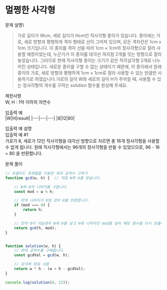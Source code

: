 # 멀쩡한 사각형

문제 설명\
>가로 길이가 Wcm, 세로 길이가 Hcm인 직사각형 종이가 있습니다. 종이에는 가로, 세로 방향과 평행하게 격자 형태로 선이 그어져 있으며, 모든 격자칸은 1cm x 1cm 크기입니다. 이 종이를 격자 선을 따라 1cm × 1cm의 정사각형으로 잘라 사용할 예정이었는데, 누군가가 이 종이를 대각선 꼭지점 2개를 잇는 방향으로 잘라 놓았습니다. 그러므로 현재 직사각형 종이는 크기가 같은 직각삼각형 2개로 나누어진 상태입니다. 새로운 종이를 구할 수 없는 상태이기 때문에, 이 종이에서 원래 종이의 가로, 세로 방향과 평행하게 1cm × 1cm로 잘라 사용할 수 있는 만큼만 사용하기로 하였습니다.가로의 길이 W와 세로의 길이 H가 주어질 때, 사용할 수 있는 정사각형의 개수를 구하는 solution 함수를 완성해 주세요.

제한사항\
W, H : 1억 이하의 자연수

입출력 예\
|W|H|result|
|---|---|---|
|8|12|80|

입출력 예 설명\
입출력 예 #1\
가로가 8, 세로가 12인 직사각형을 대각선 방향으로 자르면 총 16개 정사각형을 사용할 수 없게 됩니다. 원래 직사각형에서는 96개의 정사각형을 만들 수 있었으므로, 96 - 16 = 80 을 반환합니다.

문제 풀이
```javascript
// 유클리드 호제법을 이용한 최대 공약수 구하기
function gcd(w, h) {  // 처음 W와 H를 받습니다.

    // W와 H의 나머지를 구합니다.
    const mod = w % h;

    // 만약 나머지가 0일 경우 H를 반환합니다.
    if (mod === 0) {
        return h;
    }

    // 만약 0이 아닐경우 W에 H를 넣고 H에 나머지인 mod를 넣어 해당 함수를 다시 호출해 줍니다.
    return gcd(h, mod);
}


function solution(w, h) {
    // 최대 공약수를 구해줍니다.
    const gcdVal = gcd(w, h);

    // 공식에 맞춰 사용
    return w * h - (w + h - gcdVal);
}

console.log(solution(8, 12));
```